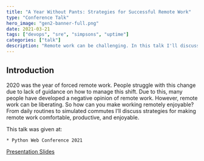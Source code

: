 ```yaml
---
title: "A Year Without Pants: Strategies for Successful Remote Work"
type: "Conference Talk"
hero_image: "gen2-banner-full.png"
date: 2021-03-21
tags: ["devops", "sre", "simpsons", "uptime"]
categories: ["talk"]
description: "Remote work can be challenging. In this talk I'll discuss different strategies for increasing your productivity and enjoyment of remote work."
---
```


## Introduction

2020 was the year of forced remote work. People struggle with this change due to lack of guidance on how to manage this shift. Due to this, many people have developed a negative opinion of remote work. However, remote work can be liberating. So how can you make working remotely enjoyable?  From daily routines to simulated commutes I’ll discuss strategies for making remote work comfortable, productive, and enjoyable.

This talk was given at:

    * Python Web Conference 2021
    

[Presentation Slides](/docs/year-without-pants.pdf)    